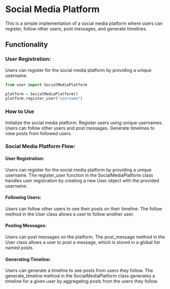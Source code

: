 # Social Media Platform

This is a simple implementation of a social media platform where users can register, follow other users, post messages, and generate timelines.

## Functionality

### User Registration:
Users can register for the social media platform by providing a unique username. 

```python
from user import SocialMediaPlatform

platform = SocialMediaPlatform()
platform.register_user("username")
```
### How to Use
Initialize the social media platform.
Register users using unique usernames.
Users can follow other users and post messages.
Generate timelines to view posts from followed users.

### Social Media Platform Flow:

#### User Registration:

Users can register for the social media platform by providing a unique username.
The register_user function in the SocialMediaPlatform class handles user registration by creating a new User object with the provided username.

#### Following Users:

Users can follow other users to see their posts on their timeline.
The follow method in the User class allows a user to follow another user.

#### Posting Messages:

Users can post messages on the platform.
The post_message method in the User class allows a user to post a message, which is stored in a global list named posts.

#### Generating Timeline:

Users can generate a timeline to see posts from users they follow.
The generate_timeline method in the SocialMediaPlatform class generates a timeline for a given user by aggregating posts from the users they follow.
